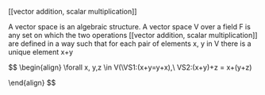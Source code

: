 [[vector addition, scalar multiplication]]

A vector space is an algebraic structure.
A vector space V over a field F is any set on which the two operations [[vector addition, scalar multiplication]] are defined in a way such that for each pair of elements x, y in V there is a unique element x+y


$$
\begin{align}
\forall x, y,z \in V(\\VS1:(x+y=y+x),\\
VS2:(x+y)+z = x+(y+z)


\end{align}
$$
